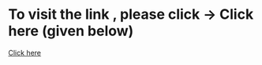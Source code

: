 # To visit the link , please click -> Click here (given below)
<a href="https://crytpo.netlify.app/">Click here</a>

